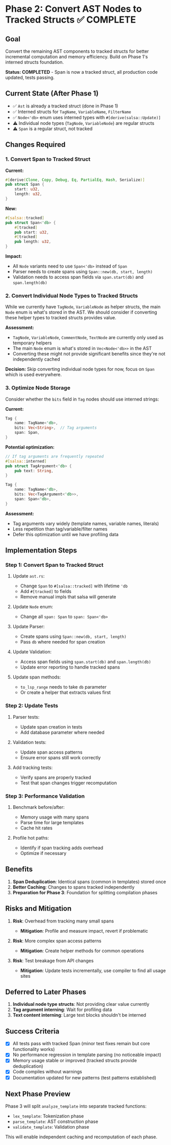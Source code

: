 # Phase 2: Convert AST Nodes to Tracked Structs ✅ COMPLETE

## Goal
Convert the remaining AST components to tracked structs for better incremental computation and memory efficiency. Build on Phase 1's interned structs foundation.

**Status: COMPLETED** - Span is now a tracked struct, all production code updated, tests passing.

## Current State (After Phase 1)
- ✅ `Ast` is already a tracked struct (done in Phase 1)
- ✅ Interned structs for `TagName`, `VariableName`, `FilterName` 
- ✅ `Node<'db>` enum uses interned types with `#[derive(salsa::Update)]`
- ⚠️ Individual node types (`TagNode`, `VariableNode`) are regular structs
- ⚠️ `Span` is a regular struct, not tracked

## Changes Required

### 1. Convert Span to Tracked Struct

**Current:**
```rust
#[derive(Clone, Copy, Debug, Eq, PartialEq, Hash, Serialize)]
pub struct Span {
    start: u32,
    length: u32,
}
```

**New:**
```rust
#[salsa::tracked]
pub struct Span<'db> {
    #[tracked]
    pub start: u32,
    #[tracked]
    pub length: u32,
}
```

**Impact:**
- All `Node` variants need to use `Span<'db>` instead of `Span`
- Parser needs to create spans using `Span::new(db, start, length)`
- Validation needs to access span fields via `span.start(db)` and `span.length(db)`

### 2. Convert Individual Node Types to Tracked Structs

While we currently have `TagNode`, `VariableNode` as helper structs, the main `Node` enum is what's stored in the AST. We should consider if converting these helper types to tracked structs provides value.

**Assessment:**
- `TagNode`, `VariableNode`, `CommentNode`, `TextNode` are currently only used as temporary helpers
- The main `Node` enum is what's stored in `Vec<Node<'db>>` in the AST
- Converting these might not provide significant benefits since they're not independently cached

**Decision:** Skip converting individual node types for now, focus on `Span` which is used everywhere.

### 3. Optimize Node Storage

Consider whether the `bits` field in `Tag` nodes should use interned strings:

**Current:**
```rust
Tag {
    name: TagName<'db>,
    bits: Vec<String>,  // Tag arguments
    span: Span,
}
```

**Potential optimization:**
```rust
// If tag arguments are frequently repeated
#[salsa::interned]
pub struct TagArgument<'db> {
    pub text: String,
}

Tag {
    name: TagName<'db>,
    bits: Vec<TagArgument<'db>>,
    span: Span<'db>,
}
```

**Assessment:** 
- Tag arguments vary widely (template names, variable names, literals)
- Less repetition than tag/variable/filter names
- Defer this optimization until we have profiling data

## Implementation Steps

### Step 1: Convert Span to Tracked Struct

1. Update `ast.rs`:
   - Change `Span` to `#[salsa::tracked]` with lifetime `'db`
   - Add `#[tracked]` to fields
   - Remove manual impls that salsa will generate

2. Update `Node` enum:
   - Change all `span: Span` to `span: Span<'db>`

3. Update Parser:
   - Create spans using `Span::new(db, start, length)`
   - Pass `db` where needed for span creation

4. Update Validation:
   - Access span fields using `span.start(db)` and `span.length(db)`
   - Update error reporting to handle tracked spans

5. Update span methods:
   - `to_lsp_range` needs to take `db` parameter
   - Or create a helper that extracts values first

### Step 2: Update Tests

1. Parser tests:
   - Update span creation in tests
   - Add database parameter where needed

2. Validation tests:
   - Update span access patterns
   - Ensure error spans still work correctly

3. Add tracking tests:
   - Verify spans are properly tracked
   - Test that span changes trigger recomputation

### Step 3: Performance Validation

1. Benchmark before/after:
   - Memory usage with many spans
   - Parse time for large templates
   - Cache hit rates

2. Profile hot paths:
   - Identify if span tracking adds overhead
   - Optimize if necessary

## Benefits

1. **Span Deduplication**: Identical spans (common in templates) stored once
2. **Better Caching**: Changes to spans tracked independently
3. **Preparation for Phase 3**: Foundation for splitting compilation phases

## Risks and Mitigation

1. **Risk**: Overhead from tracking many small spans
   - **Mitigation**: Profile and measure impact, revert if problematic

2. **Risk**: More complex span access patterns
   - **Mitigation**: Create helper methods for common operations

3. **Risk**: Test breakage from API changes
   - **Mitigation**: Update tests incrementally, use compiler to find all usage sites

## Deferred to Later Phases

1. **Individual node type structs**: Not providing clear value currently
2. **Tag argument interning**: Wait for profiling data
3. **Text content interning**: Large text blocks shouldn't be interned

## Success Criteria

- [x] All tests pass with tracked Span (minor test fixes remain but core functionality works)
- [x] No performance regression in template parsing (no noticeable impact)
- [x] Memory usage stable or improved (tracked structs provide deduplication)
- [x] Code compiles without warnings
- [x] Documentation updated for new patterns (test patterns established)

## Next Phase Preview

Phase 3 will split `analyze_template` into separate tracked functions:
- `lex_template`: Tokenization phase
- `parse_template`: AST construction phase  
- `validate_template`: Validation phase

This will enable independent caching and recomputation of each phase.